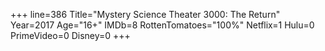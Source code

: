 +++
line=386
Title="Mystery Science Theater 3000: The Return"
Year=2017
Age="16+"
IMDb=8
RottenTomatoes="100%"
Netflix=1
Hulu=0
PrimeVideo=0
Disney=0
+++


